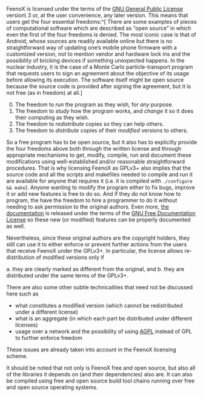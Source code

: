 FeenoX is licensed under the terms of the [GNU General Public License](https://www.gnu.org/licenses/gpl-3.0) version\ 3 or, at the user convenience, any later version. This means that users get the four essential freedoms:^[
There are some examples of pieces of computational software which are described as “open source” in which even the first of the four freedoms is denied. The most iconic case is that of Android, whose sources are readily available online but there is no straightforward way of updating one’s mobile phone firmware with a customized version, not to mention vendor and hardware lock ins and the possibility of bricking devices if something unexpected happens. In the nuclear industry, it is the case of a Monte Carlo particle-transport program that requests users to sign an agreement about the objective of its usage before allowing its execution. The software itself might be open source because the source code is provided after signing the agreement, but it is not free (as in freedom) at all.]

 0. The freedom to _run_ the program as they wish, for _any_ purpose.
 1. The freedom to _study_ how the program works, and _change_ it so it does their computing as they wish.
 2. The freedom to _redistribute_ copies so they can help others.
 3. The freedom to _distribute_ copies of their _modified_ versions to others.

 
So a free program has to be open source, but it also has to explicitly provide the four freedoms above both through the written license and through appropriate mechanisms to get, modify, compile, run and document these modifications using well-established and/or reasonable straightforward procedures. 
That is why licensing FeenoX as GPLv3+ also implies that the source code and all the scripts and makefiles needed to compile and run it are available for anyone that requires it (i.e. it is compiled with `./configure && make`).
Anyone wanting to modify the program either to fix bugs, improve it or add new features is free to do so. And if they do not know how to program, the have the freedom to hire a programmer to do it without needing to ask permission to the original authors.
Even more, [the documentation](https://seamplex.com/feenox/) is released under the terms of the [GNU Free Documentation License](https://www.gnu.org/licenses/fdl-1.3.html) so these new (or modified) features can be properly documented as well.

Nevertheless, since these original authors are the copyright holders, they still can use it to either enforce or prevent further actions from the users that receive FeenoX under the GPLv3+.
In particular, the license allows re-distribution of modified versions only if

 a. they are clearly marked as different from the original, and
 b. they are distributed under the same terms of the GPLv3+.
 
There are also some other subtle technicalities that need not be discussed here such as

 * what constitutes a modified version (which cannot be redistributed under a different license)
 * what is an aggregate (in which each part be distributed under different licenses)
 * usage over a network and the possibility of using [AGPL](https://en.wikipedia.org/wiki/GNU_Affero_General_Public_License) instead of GPL to further enforce freedom 
 
These issues are already taken into account in the FeenoX licensing scheme.

It should be noted that not only is FeenoX free and open source, but also all of the libraries it depends on (and their dependencies) also are.
It can also be compiled using free and open source build tool chains running over free and open source operating systems.
